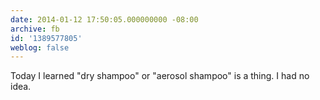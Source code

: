 ```yaml
---
date: 2014-01-12 17:50:05.000000000 -08:00
archive: fb
id: '1389577805'
weblog: false
---
```


Today I learned "dry shampoo" or "aerosol shampoo" is a thing. I had no idea.
